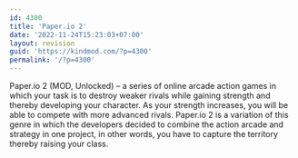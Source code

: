 ```yaml
---
id: 4300
title: 'Paper.io 2'
date: '2022-11-24T15:23:03+07:00'
layout: revision
guid: 'https://kindmod.com/?p=4300'
permalink: '/?p=4300'
---
```


Paper.io 2 (MOD, Unlocked) – a series of online arcade action games in which your task is to destroy weaker rivals while gaining strength and thereby developing your character. As your strength increases, you will be able to compete with more advanced rivals. Paper.io 2 is a variation of this genre in which the developers decided to combine the action arcade and strategy in one project, in other words, you have to capture the territory thereby raising your class.